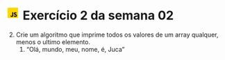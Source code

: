 # ![](../../../images/icons8-javascript-color-32.png) Exercício 2 da semana 02

2. Crie um algoritmo que imprime todos os valores de um array qualquer, menos o ultimo elemento.
    1. “Olá, mundo, meu, nome, é, Juca”
